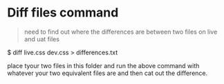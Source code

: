 # Diff files command
 >  need to find out where the differences are between two files on live and uat files

 $ diff live.css dev.css > differences.txt

place tyour two files in this folder and run the above command with whatever your two equivalent files are and then cat out the difference.